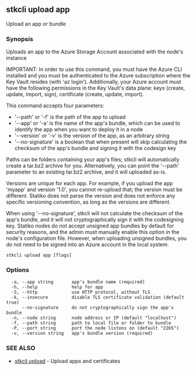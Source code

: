 ## stkcli upload app

Upload an app or bundle

### Synopsis

Uploads an app to the Azure Storage Account associated with the node's instance

IMPORTANT: In order to use this command, you must have the Azure CLI installed and you must be authenticated to the Azure subscription where the Key Vault resides (with 'az login'). Additionally, your Azure account must have the following permissions in the Key Vault's data plane: keys (create, update, import, sign), certificate (create, update, import).

This command accepts four parameters:

- '--path' or '-f' is the path of the app to upload
- '--app' or '-a' is the name of the app's bundle, which can be used to identify the app when you want to deploy it in a node
- '--version' or '-v' is the version of the app, as an arbitrary string
- '--no-signature' is a boolean that when present will skip calculating the checksum of the app's bundle and signing it with the codesign key

Paths can be folders containing your app's files; stkcli will automatically create a tar.bz2 archive for you. Alternatively, you can point the '--path' parameter to an existing tar.bz2 archive, and it will uploaded as-is.

Versions are unique for each app. For example, if you upload the app 'myapp' and version '1.0', you cannot re-upload that; the version must be different. Statiko does not parse the version and does not enforce any specific versioning convention, as long as the versions are different.

When using '--no-signature', stkcli will not calculate the checksum of the app's bundle, and it will not cryptographically sign it with the codesigning key. Statiko nodes do not accept unsigned app bundles by default for security reasons, and the admin must manually enable this option in the node's configuration file. However, when uploading unsigned bundles, you do not need to be signed into an Azure account in the local system.


```
stkcli upload app [flags]
```

### Options

```
  -a, --app string       app's bundle name (required)
  -h, --help             help for app
  -S, --http             use HTTP protocol, without TLS
  -k, --insecure         disable TLS certificate validation (default true)
      --no-signature     do not cryptographically sign the app's bundle
  -n, --node string      node address or IP (default "localhost")
  -f, --path string      path to local file or folder to bundle
  -P, --port string      port the node listens on (default "2265")
  -v, --version string   app's bundle version (required)
```

### SEE ALSO

* [stkcli upload](stkcli_upload.md)	 - Upload apps and certificates


